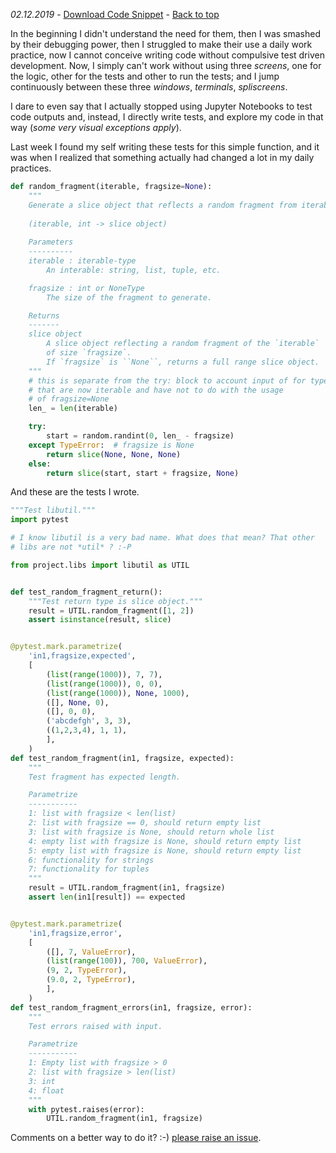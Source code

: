 _02.12.2019_ - [Download Code Snippet](https://github.com/PythonicThoughtsSnippets/PTS-Code-Snippets/blob/master/pts-6.py) - [Back to top](https://pythonicthoughtssnippets.github.io)

In the beginning I didn't understand the need for them, then I was smashed by their debugging power, then I struggled to make their use a daily work practice, now I cannot conceive writing code without compulsive test driven development. Now, I simply can't work without using three _screens_, one for the logic, other for the tests and other to run the tests; and I jump continuously between these three _windows_, _terminals_, _spliscreens_.

I dare to even say that I actually stopped using Jupyter Notebooks to test code outputs and, instead, I directly write tests, and explore my code in that way (*some very visual exceptions apply*).

Last week I found my self writing these tests for this simple function, and it was when I realized that something actually had changed a lot in my daily practices.


```python
def random_fragment(iterable, fragsize=None):
    """
    Generate a slice object that reflects a random fragment from iterable.
    
    (iterable, int -> slice object)
    
    Parameters
    ----------
    iterable : iterable-type
        An interable: string, list, tuple, etc.

    fragsize : int or NoneType
        The size of the fragment to generate.

    Returns
    -------
    slice object
        A slice object reflecting a random fragment of the `iterable`
        of size `fragsize`.
        If `fragsize` is ``None``, returns a full range slice object.
    """
    # this is separate from the try: block to account input of for types
    # that are now iterable and have not to do with the usage
    # of fragsize=None
    len_ = len(iterable)

    try:
        start = random.randint(0, len_ - fragsize)
    except TypeError:  # fragsize is None
        return slice(None, None, None)
    else:
        return slice(start, start + fragsize, None)
```

And these are the tests I wrote.

```python
"""Test libutil."""
import pytest

# I know libutil is a very bad name. What does that mean? That other
# libs are not *util* ? :-P

from project.libs import libutil as UTIL


def test_random_fragment_return():
    """Test return type is slice object."""
    result = UTIL.random_fragment([1, 2])
    assert isinstance(result, slice)


@pytest.mark.parametrize(
    'in1,fragsize,expected',
    [
        (list(range(1000)), 7, 7),
        (list(range(1000)), 0, 0),
        (list(range(1000)), None, 1000),
        ([], None, 0),
        ([], 0, 0),
        ('abcdefgh', 3, 3),
        ((1,2,3,4), 1, 1),
        ],
    )
def test_random_fragment(in1, fragsize, expected):
    """
    Test fragment has expected length.

    Parametrize
    -----------
    1: list with fragsize < len(list)
    2: list with fragsize == 0, should return empty list
    3: list with fragsize is None, should return whole list
    4: empty list with fragsize is None, should return empty list
    5: empty list with fragsize is None, should return empty list
    6: functionality for strings
    7: functionality for tuples
    """
    result = UTIL.random_fragment(in1, fragsize)
    assert len(in1[result]) == expected


@pytest.mark.parametrize(
    'in1,fragsize,error',
    [
        ([], 7, ValueError),
        (list(range(100)), 700, ValueError),
        (9, 2, TypeError),
        (9.0, 2, TypeError),
        ],
    )
def test_random_fragment_errors(in1, fragsize, error):
    """
    Test errors raised with input.

    Parametrize
    -----------
    1: Empty list with fragsize > 0
    2: list with fragsize > len(list)
    3: int
    4: float
    """
    with pytest.raises(error):
        UTIL.random_fragment(in1, fragsize)
```

Comments on a better way to do it? :-) [please raise an issue](https://github.com/PythonicThoughtsSnippets/PTS-Code-Snippets/issues).
